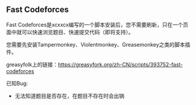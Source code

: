 ## Fast Codeforces

Fast Codeforces是xcxxcx编写的一个脚本安装后，您不需要刷新，只在一个页面中就可以快速浏览题目、快速提交代码（即将支持）。

您需要先安装Tampermonkey、Violentmonkey、Greasemonkey之类的脚本插件。

greasyfolk上的链接：<https://greasyfork.org/zh-CN/scripts/393752-fast-codeforces>

已知Bug:

+ 无法知道题目是否存在，在题目不存在时会出锅
